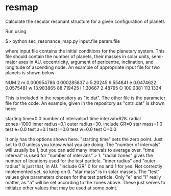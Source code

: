 # resmap
Calculate the secular resonant structure for a given configuration of
planets

Run using 

$> python sec_resonance_map.py input.file param.file

where input.file contains the initial conditions for the planetary
system. This file should contain the number of planets, their masses in
solar units, semi-major axes in AU, eccentricity, argument of
pericentre, inclination, and longitude of ascending node. An example of
appropriate input file for two planets is shown below

NUM 2
m 0.000954786 0.000285837
a 5.20245 9.554841
e 0.0474622 0.0575481
w 13.983865 88.719425
I 1.30667 2.48795
O 100.0381 113.1334 

This is included in the respository as "ic.dat".  The other file is the
parameter file for the code. An example, given in the repository as
"cntrl.dat" is shown here:

starting time=0.0
number of intervals=1
time interval=628.
radial zones=1000
inner radius=0.1
outer radius=30.
include GR=0
star mass=1.0
test e=0.0
test a=0.1
test I=0.0
test w=0.0
test O=0.0 

It only has the options shown here. "starting time" sets the zero point.
Just set to 0.0 unless you know what you are doing. The "number of
intervals" will usually be 1, but you can add many intervals to average
over.  "time interval" is used for "number of intervals" > 1. "radial
zones" gives the number of locations used for the test particle. "inner
radius" and "outer radius" is just that, in AU.  "include GR" 0 for no
and 1 for yes.  Not correctly implemented yet, so keep on 0. "star mass"
is in solar masses.  The "test" values give parameters chosen for the
test particle.  Only "e" and "I" really matter, as "a" will be set
according to the zones above.  These just serves to initialze other
values that may be used at some point. 

